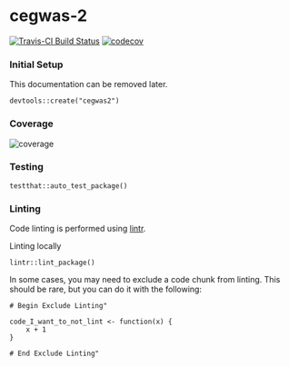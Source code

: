 # cegwas-2

[![Travis-CI Build Status](https://travis-ci.org/AndersenLab/cegwas2.svg?branch=master)](https://travis-ci.org/AndersenLab/cegwas2)
[![codecov](https://codecov.io/gh/AndersenLab/cegwas2/branch/master/graph/badge.svg)](https://codecov.io/gh/AndersenLab/cegwas2)

### Initial Setup

This documentation can be removed later.

```
devtools::create("cegwas2")
```

### Coverage

![coverage](https://codecov.io/gh/AndersenLab/cegwas2/graphs/tree.svg)


### Testing

```
testthat::auto_test_package()
```


### Linting

Code linting is performed using [lintr](https://github.com/jimhester/lintr). 

Linting locally

```
lintr::lint_package()
```

In some cases, you may need to exclude a code chunk from linting.
This should be rare, but you can do it with the following:

```
# Begin Exclude Linting"

code_I_want_to_not_lint <- function(x) {
    x + 1
}

# End Exclude Linting"
```

